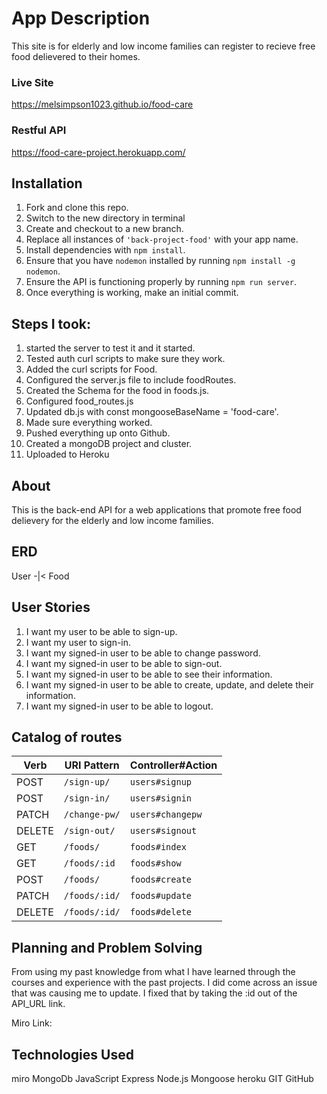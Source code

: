  # App Description

This site is for elderly and low income families can register to recieve free food delievered to their homes.

### Live Site

https://melsimpson1023.github.io/food-care

### Restful API

https://food-care-project.herokuapp.com/

## Installation

1. Fork and clone this repo.
2. Switch to the new directory in terminal
3. Create and checkout to a new branch.
1. Replace all instances of `'back-project-food'` with your app name.
1. Install dependencies with `npm install`.
1. Ensure that you have `nodemon` installed by running `npm install -g nodemon`.
1. Ensure the API is functioning properly by running `npm run server`.
1. Once everything is working, make an initial commit.



## Steps I took:

1. started the server to test it and it started.
2. Tested auth curl scripts to make sure they work.
3. Added the curl scripts for Food.
4. Configured the server.js file to include foodRoutes.
5. Created the Schema for the food in foods.js.
6. Configured food_routes.js
7. Updated db.js with const mongooseBaseName = 'food-care'.
8. Made sure everything worked.
9. Pushed everything up onto Github.
10. Created a mongoDB project and cluster.
11. Uploaded to Heroku

## About

This is the back-end API for a web applications that promote free food delievery for the elderly and low income families. 

## ERD
User -|< Food

## User Stories

1. I want my user to be able to sign-up.
2. I want my user to sign-in.
3. I want my signed-in user to be able to change password.
4. I want my signed-in user to be able to sign-out.
5. I want my signed-in user to be able to see their information.
6. I want my signed-in user to be able to create, update, and delete their information.
7. I want my signed-in user to be able to logout.

## Catalog of routes

| Verb   | URI Pattern            | Controller#Action |
|--------|------------------------|-------------------|
| POST   | `/sign-up/`             | `users#signup`    |
| POST   | `/sign-in/`             | `users#signin`    |
| PATCH  | `/change-pw/`        | `users#changepw`  |
| DELETE | `/sign-out/`        | `users#signout`   |
| GET    | `/foods/`            | `foods#index`     |
| GET    | `/foods/:id`        | `foods#show`      |
| POST   | `/foods/`            | `foods#create`    |
| PATCH  | `/foods/:id/`        |  `foods#update`   |
| DELETE | `/foods/:id/`        | `foods#delete`    |



## Planning and Problem Solving

From using my past knowledge from what I have learned through the courses and experience with the past projects. I did come across an issue that was causing me to update. I fixed that by taking the :id out of the API_URL link.

Miro Link: 


## Technologies Used

miro
MongoDb
JavaScript
Express
Node.js
Mongoose
heroku
GIT
GitHub